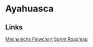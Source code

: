 # Ayahuasca
## Links
[Mechanichs Flowchart](https://drive.google.com/file/d/12neNR-H78BAanenPMYS9vCz170TgJX49/view?usp=sharing)
[Sprint Roadmap](https://docs.google.com/spreadsheets/d/1ALQ8ySg774C8Ixs89WAZQxwGHH4LN4RJ/edit?usp=sharing&ouid=114185180019611163720&rtpof=true&sd=true)
